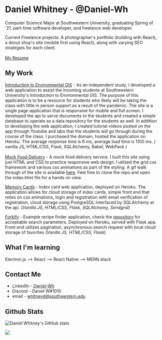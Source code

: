 # Daniel Whitney - @Daniel-Wh

Computer Science Major at Southwestern University, graduating Spring of '21, part-time software developer, and freelance web developer.

Current Freelance projects: A photographer's portfolio (building with React), a donut shop's site (mobile first using React), along with varying SEO strategies for each client.  <br/>
<br/>
[My Resume](https://github.com/Daniel-Wh/Daniel-WH/blob/master/resume.pdf)

## My Work
[Introduction to Environmental GIS](https://www.introtogis.com/) - As an independent study, I developed a web application to assist the incoming students at Southwestern University's Introduction to Environmental GIS. The purpose of this application is to be a resource for students who likely will be taking the class with little in person support as a result of the pandemic. The site is a single page application that is  responsive for mobile and full screen. I developed the api to serve documents to the students and created a simple database to operate as a data repository for the students as well. In addition to developing the web application, I created tutorial videos posted on the app through Youtube and labs that the students will go through during the course of the class. I purchased the domain, hosted the application on Heroku. The average response time is 6 ms, average load time is 1100 ms. ( vanilla JS, HTML/CSS, Flask, SQLAlchemy, Babel, WebPack )
<br/>
<br/>
[Mock Food Delivery](https://github.com/Daniel-Wh/MockFoodDelivery) - A mock food delivery service. I built this site using just HTML and CSS to practice responsive web design. I utilzed the grid.css framework and various css animations as part of the styling. A gif walk through of the site is available [here](https://github.com/Daniel-Wh/MockFoodDelivery). Feel free to clone the repo and open the index.html file for a hands on view.

[Memory Cards](https://github.com/Daniel-Wh/MemoryCards) - Index card web application, deployed on Heroku. The application allows for cloud storage of index cards, simple front end that relies on css animations, login and registration with email verification of registration, cloud storage using PostgreSQL interfaced by SQLAlchemy at the api. (_Vanilla JS, HTML/CSS, Flask, SQLAlchemy, Sendgrid_)

[Forkify](https://github.com/Daniel-Wh/Forkify-Production) - Example recipe finder application, check the [repository](https://github.com/Daniel-Wh/Forkify-Production) for acceptable search parameters. Deployed on Heroku, served with Flask app. Front end utilizes pagination, asynchronous search request with local cloud storage of favorites (_Vanilla JS, HTML/CSS, Flask_)

## What I'm learning

Electron.js --> React --> React Native --> MERN stack

## Contact Me

- LinkedIn - [Daniel-Wh](https://www.linkedin.com/in/daniel-whitney-04a040139/)
- Discord - Daniel W#1010
- email - whitneyd@southwestern.edu

## Github Stats

![Daniel Whitney's GitHub stats](https://github-readme-stats.vercel.app/api?username=daniel-wh&show_icons=true&theme=dark)

![](https://komarev.com/ghpvc/?Daniel-Wh&style=flat-square)
<!--
**Daniel-Wh/Daniel-WH** is a ✨ _special_ ✨ repository because its `README.md` (this file) appears on your GitHub profile.

Here are some ideas to get you started:

- 🔭 I’m currently working on ...
- 🌱 I’m currently learning ...
- 👯 I’m looking to collaborate on ...
- 🤔 I’m looking for help with ...
- 💬 Ask me about ...
- 📫 How to reach me: ...
- 😄 Pronouns: ...
- ⚡ Fun fact: ...
-->
